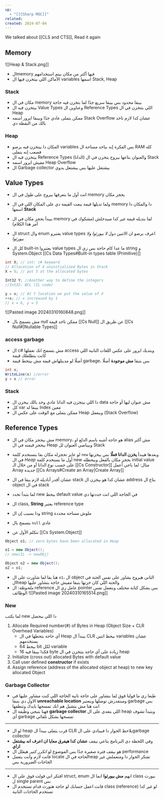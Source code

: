 ```yaml
---
up:
  - "[[CSharp MOC]]"
related: 
created: 2024-07-04
---
```

We talked about [[CLS and CTS]], Read it again
## Memory

![[Heap & Stack.png]]
- الmemory فيها أكتر من مكان بيتم استخدامهم
- الأماكن اللي بيتخزن فيها ال variables اسمها Stack, Heap
### Stack
- مكان في ال memory بيبقا محدود بس بيبقا سريع جدًا لما بتخزن فيه حاجة
- بيتخزن فيه ال Value Types وعناوين ال Reference Types اللي بتتخزن في ال Heap
- ممكن يتملى عادي جدًا وبيبقا ايرور اسمه Stack Overflow عشان كدا لازم تاخد بالك من النقطة دي
### Heap
- المكان دا بيتخزن فيه برضو variables بس الفكرة إنه بياخد مساحة ال RAM كله فصعب إنه يتملى
- بيتخزن فيه ال Reference Types (الداتا) والعنوان بتاعها بيروح يتخزن في ال Stack
- مفيش ايرور اسمه Heap Overflow
- ال Garbage collector بيشتغل عليها بس بيشتغل يدوي
## Value Types

- انت أول ما بتعرفها بيروح على طول في ال memory يحجز مكان 
- ولما تديلها قيمة يبعت القيمة دي على المكان اللي في ال memory دا 
  والمكان دا اسمها **Stack**

- بيبدأ يحجز مكان في ال memory لما بتديله قيمة غير كدا مبيدخلش (مشكوك في أمر هذا الكلام)

- ال struct وال enum يعتبرو value types 
  اعرف برضو ان الاتنين دول *لا بيورثوا ولا بيورثوا*

- كل ال built-in يعتبروا value types ما عدا كام حاجة بس زي ال string و System.Object
[[Cs Data Types#Bulit-in types table (Primitive)]]

```cs
int X; // int: c# keyword 
// Allocation of 4 uninitialized Bytes in Stack
X = 5; // put 5 at the allocated bytes

Int32 Y; //Another way to define the integers
//Int32: BCL (IL code)

y = x; // At Y location we put the value of X
++x; // x increased by 1 
// x = 6, y = 5
```

![[Pasted image 20240310160848.png]]
- مش بتسمح بال *null* 
  ممكن تاخد قيمة [[Cs Null]] عن طريق ال [[Cs Null#|Nullable Types]]
### access garbage
- ال c# مش بتسمح انك تعملها access وبتديك ايرور على عكس اللغات التانية اللي كانت بتطلعلك قيمة
- أصلًا لو مديتلهاش قيمة مش بيتحط قيمة garbage، بس بتبقا **مش موجودة** أصلًا
```cs
int x;
WriteLine(x) //error
y = x // error
```

### Stack
- دا اللي بيتخزن فيه الداتا عادي وخد بالك بيخزن ال data مش عنوان ليها أو حاجة
- كل var بيبقا له Index معين
- ممكن يتملى مع الوقت على عكس ال Heap وبيعمل (Stack Overflow)

## Reference Types
- مش بيحجز مكان في ال memory، هو حاجة أشبه باسم الدلع او alias مش أكتر
  بيحجز قيمته في ال Heap وبيباصي العنوان لل Stack

- لو عايز تحجزله مكان بقا بنستخدم كلمة `new` وبعدها هيبدأ **يخزن الداتا فعلًا** بس بيخزنها في ال *Heap*
  أول ما بستخدم كلمة new بحجز مكان بالفعل وبيحطله initial value على حسب نوع الداتا أو من خلال الـ [[Cs Constructor]] 
  مثال: لما باجي أعمل Array جديدة [[Cs Arrays#Create an Array|Create Array]]
- عشان أقدر أناديله لازم يبقا في ال stack عشان كدا هو بيخزن ال address بتاع ال object في ال stack
- لما بتبدأ تحدد new بيحط default value في الحاجة اللي انت حددتها دي

- ال class, **String** يعتبر reference type
- ودا بسبب إن ال string ملوش مساحة محددة

- بتسمح بال `null` عادي

- نتكلم الأول عن [[Cs System.Object]] 
```cs
Object o1; // zero bytes have been allocated in Heap

o1 = new Object();
// new(IL -> newObj)

Object o2 = new Object();
o2 = o1;
```

- هنا بقا لما شاورت على ال `o1`، ال object التاني هيروح يشاور على نفس الحتة في الheap والحتة اللي كان خزنها بتبقا مفيش حاجة بتشاور عليها 
- *ملحوظة*: ال reference عامل زي ال pointer بس بشكل كتابة مختلف وبتعمل نفس الوظائف
![[Pasted image 20240310165514.png]]

### New
لما بكتب new دا اللي بيحصل
1. Allocate Required number(#) of Bytes in Heap (Object Size + CLR Overhead Variables)
	- أي حاجة بتحطها في ال Heap بيبدأ ال CLR بيحط اتنين variables عشان يستخدمهم 
	- بيحط 64 bit لكل variable 
	- فكدا بيبقا فيه 16 byte زيادة على أي حاجة بتتخزن في ال heap
2. Initialize (cross out) allocated Bytes with default value
3. Call user defined **constructor** if exists
4. Assign reference (address of the allocated object at heap) to new key allocated Object
### Garbage Collector
- طبعا زي ما قولنا فوق لما بتشاور على حاجة تانية الحاجة اللي كنت مشاور عليها في الاول دي بتبقا **unreachable location** ومبتقدرش توصلها وبتعتبر garbage 
  بس انت هنا مش بتشيل هم انك تمسحها بايدك وتنظفها
- فهنا بتيجي وظيفة ال **garbage collector** اللي بتعدي على ال heap وبتبدأ تشوف أي garbage تمسحها بشكل تلقائي 
---
- لو ال heap قرب يتملى بيبدأ ال CLR يلاحظ الحوار دا فبينادي على الgarbage collector
- وفي اللحظة دي البرنامج بتاعي بيقف **عشان كدا هيفرق معايا ان اعرف انه بيشتغل ازاي**
- هو بيقف فترة صغيرة جدًا بس الموضوع لو *اتكرر كتير* هيقلل ال performance 
- فانت لازم وانت بتعمل locate لحاجة في الheap تفتكر الحوار دا ومتعملش غير الحاجات الضرورية بس
---
- افتكر اني قولت فوق على ال struct, enum انهم **مش بيورثوا** انما ال class بيورث ل single parent بس 
- فانت اعمل حسابك لو حاجة هتورث قدام تستخدم ال class (reference) 
  لو غير كدا تستخدم الحاجات التانية